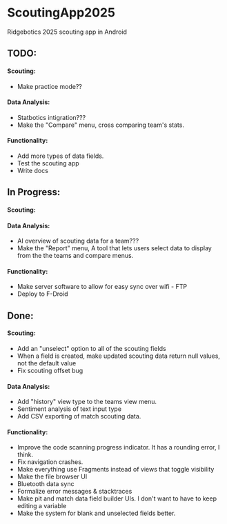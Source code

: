 # ScoutingApp2025
Ridgebotics 2025 scouting app in Android

## TODO:
#### Scouting:
- Make practice mode??
#### Data Analysis:
- Statbotics intigration???
- Make the "Compare" menu, cross comparing team's stats.
#### Functionality:
- Add more types of data fields.
- Test the scouting app
- Write docs

## In Progress:
#### Scouting:
#### Data Analysis:
- AI overview of scouting data for a team???
- Make the "Report" menu, A tool that lets users select data to display from the the teams and compare menus.
#### Functionality:
- Make server software to allow for easy sync over wifi - FTP
- Deploy to F-Droid

## Done:
#### Scouting:
- Add an "unselect" option to all of the scouting fields
- When a field is created, make updated scouting data return null values, not the default value
- Fix scouting offset bug
#### Data Analysis:
- Add "history" view type to the teams view menu.
- Sentiment analysis of text input type
- Add CSV exporting of match scouting data.
#### Functionality:
- Improve the code scanning progress indicator. It has a rounding error, I think.
- Fix navigation crashes.
- Make everything use Fragments instead of views that toggle visibility
- Make the file browser UI
- Bluetooth data sync
- Formalize error messages & stacktraces
- Make pit and match data field builder UIs. I don't want to have to keep editing a variable
- Make the system for blank and unselected fields better.
